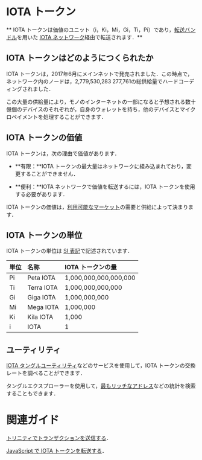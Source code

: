 # IOTA トークン
<!-- # The IOTA token -->

** IOTA トークンは価値のユニット（i，Ki，Mi，Gi，Ti，Pi）であり，[転送バンドル](../transactions/bundles.md)を用いた [IOTA ネットワーク](../network/iota-networks.md)経由で転送されます．**
<!-- **The IOTA token is a unit of value (i, Ki, Mi, Gi, Ti, Pi) that can be transferred over an [IOTA network](../network/iota-networks.md) in [transfer bundles](../transactions/bundles.md).** -->

## IOTA トークンはどのようにつくられたか
<!-- ## How the IOTA token was created -->

IOTA トークンは，2017年6月にメインネットで発売されました．この時点で，ネットワーク内のノードは，2,779,530,283 277,761の総供給量でハードコーディングされました．
<!-- The IOTA token was launched on the Mainnet in June 2017. At this point, the nodes in the network were hard-coded with a total supply of 2,779,530,283 277,761. -->

この大量の供給量により，モノのインターネットの一部になると予想される数十億個のデバイスのそれぞれが，自身のウォレットを持ち，他のデバイスとマイクロペイメントを処理することができます．
<!-- This large supply allows each of the billions of devices, which are expected to be a part of the Internet of Things, to have its own wallet and transact micropayments with other devices. -->

## IOTA トークンの価値
<!-- ## Value of the IOTA token -->

IOTA トークンは，次の理由で価値があります．
<!-- The IOTA token is valuable for the following reasons: -->

- **有限：**IOTA トークンの最大量はネットワークに組み込まれており，変更することができません．
<!-- - **It's finite:** The maximum number of IOTA tokens is built into the network and can't ever be changed -->
- **便利：**IOTA ネットワークで価値を転送するには，IOTA トークンを使用する必要があります．
<!-- - **It's useful:** To transfer value in an IOTA network, you must use the IOTA token -->

IOTA トークンの価値は，[利用可能なマーケット](https://coinmarketcap.com/currencies/iota/#markets)の需要と供給によって決まります．
<!-- The value of the IOTA token is determined by supply and demand on any of the [available markets](https://coinmarketcap.com/currencies/iota/#markets). -->

## IOTA トークンの単位
<!-- ## Units of IOTA tokens -->

IOTA トークンの単位は [SI 表記](https://en.wikipedia.org/wiki/Metric_prefix)で記述されています．
<!-- Units of IOTA tokens are written in [SI notation](https://en.wikipedia.org/wiki/Metric_prefix). -->

| **単位** | **名称**    | **IOTA トークンの量**   |
| :------- | :---------- | :--------------------- |
| Pi       | Peta IOTA   | 1,000,000,000,000,000  |
| Ti       | Terra IOTA  | 1,000,000,000,000      |
| Gi       | Giga IOTA   | 1,000,000,000          |
| Mi       | Mega IOTA   | 1,000,000              |
| Ki       | Kila IOTA   | 1,000                  |
| i        | IOTA        | 1                      |

## ユーティリティ
<!-- ## Utilities -->

[IOTA タングルユーティリティ](https://utils.iota.org/currency-conversion)などのサービスを使用して，IOTA トークンの交換レートを調べることができます．
<!-- You can use a service such as [IOTA Tangle Utilities](https://utils.iota.org/currency-conversion) to find out the exchange rate of IOTA tokens. -->

タングルエクスプローラーを使用して，[最もリッチなアドレス](https://thetangle.org/statistics/richest-addresses)などの統計を検索することもできます．
<!-- You can also use a Tangle explorer to search for statistics such as the [richest addresses](https://thetangle.org/statistics/richest-addresses). -->

# 関連ガイド
<!-- ## Related guides -->

[トリニティでトランザクションを送信する](root://wallets/0.1/trinity/how-to-guides/send-a-transaction.md)．
<!-- [Send a transaction in Trinity](root://wallets/0.1/trinity/how-to-guides/send-a-transaction.md). -->

[JavaScript で IOTA トークンを転送する](root://client-libraries/0.1/how-to-guides/js/transfer-iota-tokens.md)．
<!-- [Transfer IOTA tokens in JavaScript](root://client-libraries/0.1/how-to-guides/js/transfer-iota-tokens.md). -->
